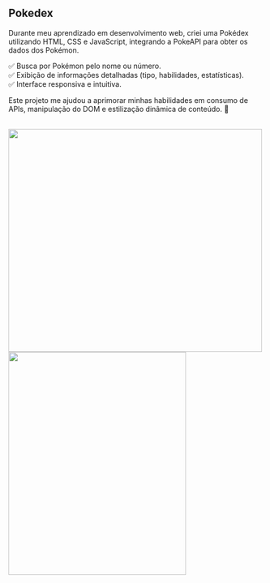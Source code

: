## Pokedex

Durante meu aprendizado em desenvolvimento web, criei uma Pokédex utilizando HTML, CSS e JavaScript, integrando a PokeAPI para obter os dados dos Pokémon.

 ✅ Busca por Pokémon pelo nome ou número. <br>
 ✅ Exibição de informações detalhadas (tipo, habilidades, estatísticas).<br>
 ✅ Interface responsiva e intuitiva.<br>

Este projeto me ajudou a aprimorar minhas habilidades em consumo de APIs, manipulação do DOM e estilização dinâmica de conteúdo. 🚀

<br>

<img src="https://github.com/user-attachments/assets/bc2b1547-66a1-4320-84d0-48ef3410163b" width="500" height="440">
<img src="https://github.com/user-attachments/assets/3343c7db-d733-45ab-830f-e5ea646612f8" width="350" height="440">
